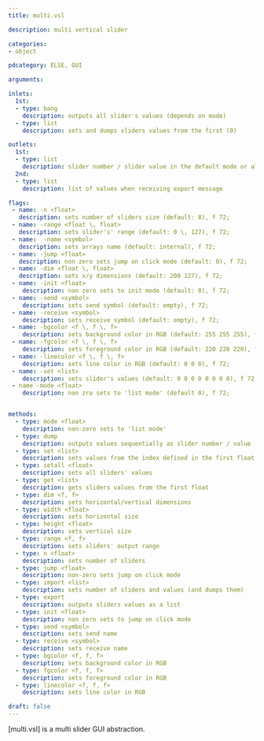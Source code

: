 ```yaml
---
title: multi.vsl

description: multi vertical slider

categories:
- object

pdcategory: ELSE, GUI

arguments:

inlets:
  1st:
  - type: bang
    description: outputs all slider's values (depends on mode)
  - type: list
    description: sets and dumps sliders values from the first (0)

outlets:
  1st:
  - type: list
    description: slider number / slider value in the default mode or all values as a list in the "list mode"
  2nd:
  - type: list
    description: list of values when receiving export message

flags: 
 - name: -n <float>
   description: sets number of sliders size (default: 8), f 72;
 - name: -range <float \, float>
   description: sets slider's' range (default: 0 \, 127), f 72;
 - name:  -name <symbol>
   description: sets arrays name (default: internal), f 72;
 - name: -jump <float>
   description: non zero sets jump on click mode (default: 0), f 72;
 - name: -dim <float \, float>
   description: sets x/y dimensions (default: 200 127), f 72;
 - name: -init <float>
    description: non zero sets to init mode (default: 0), f 72;
 - name: -send <symbol>
    description: sets send symbol (default: empty), f 72;
 - name: -receive <symbol>
    description: sets receive symbol (default: empty), f 72;
 - name: -bgcolor <f \, f \, f>
    description: sets background color in RGB (default: 255 255 255), f 72;
 - name: -fgcolor <f \, f \, f>
    description: sets foreground color in RGB (default: 220 220 220), f 72;
 - name: -linecolor <f \, f \, f>
    description: sets line color in RGB (default: 0 0 0), f 72;
 - name: -set <list>
    description: sets slider's values (default: 0 0 0 0 0 0 0 0), f 72;
 - name -mode <float>
    description: non zro sets to 'list mode' (default 0), f 72;


methods:
  - type: mode <float>
    description: non-zero sets to 'list mode'
  - type: dump
    description: outputs values sequentially as slider number / value
  - type: set <list>
    description: sets values from the index defined in the first float
  - type: setall <float>
    description: sets all sliders' values
  - type: get <list>
    description: gets sliders values from the first float
  - type: dim <f, f>
    description: sets horizontal/vertical dimensions
  - type: width <float>
    description: sets horizontal size
  - type: height <float>
    description: sets vertical size
  - type: range <f, f>
    description: sets sliders' output range
  - type: n <float>
    description: sets number of sliders
  - type: jump <float>
    description: non-zero sets jump on click mode
  - type: import <list>
    description: sets number of sliders and values (and dumps them)
  - type: export
    description: outputs sliders values as a list
  - type: init <float>
    description: non zero sets to jump on click mode
  - type: send <symbol>
    description: sets send name
  - type: receive <symbol>
    description: sets receive name
  - type: bgcolor <f, f, f>
    description: sets background color in RGB
  - type: fgcolor <f, f, f>
    description: sets foreground color in RGB
  - type: linecolor <f, f, f>
    description: sets line color in RGB

draft: false
---
```


[multi.vsl] is a multi slider GUI abstraction.
